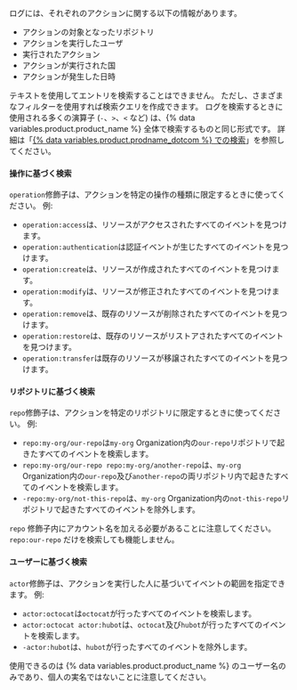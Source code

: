 ログには、それぞれのアクションに関する以下の情報があります。

* アクションの対象となったリポジトリ
* アクションを実行したユーザ
* 実行されたアクション
* アクションが実行された国
* アクションが発生した日時

テキストを使用してエントリを検索することはできません。 ただし、さまざまなフィルターを使用すれば検索クエリを作成できます。 ログを検索するときに使用される多くの演算子 (`-`、`>`、`<` など) は、{% data variables.product.product_name %} 全体で検索するものと同じ形式です。 詳細は「[{% data variables.product.prodname_dotcom %} での検索](/github/searching-for-information-on-github/about-searching-on-github)」を参照してください。

#### 操作に基づく検索

`operation`修飾子は、アクションを特定の操作の種類に限定するときに使ってください。 例:

  * `operation:access`は、リソースがアクセスされたすべてのイベントを見つけます。
  * `operation:authentication`は認証イベントが生じたすべてのイベントを見つけます。
  * `operation:create`は、リソースが作成されたすべてのイベントを見つけます。
  * `operation:modify`は、リソースが修正されたすべてのイベントを見つけます。
  * `operation:remove`は、既存のリソースが削除されたすべてのイベントを見つけます。
  * `operation:restore`は、既存のリソースがリストアされたすべてのイベントを見つけます。
  * `operation:transfer`は既存のリソースが移譲されたすべてのイベントを見つけます。

#### リポジトリに基づく検索

`repo`修飾子は、アクションを特定のリポジトリに限定するときに使ってください。 例:

  * `repo:my-org/our-repo`は`my-org` Organization内の`our-repo`リポジトリで起きたすべてのイベントを検索します。
  * `repo:my-org/our-repo repo:my-org/another-repo`は、`my-org` Organization内の`our-repo`及び`another-repo`の両リポジトリ内で起きたすべてのイベントを検索します。
  * `-repo:my-org/not-this-repo`は、`my-org` Organization内の`not-this-repo`リポジトリで起きたすべてのイベントを除外します。

`repo` 修飾子内にアカウント名を加える必要があることに注意してください。 `repo:our-repo` だけを検索しても機能しません。

#### ユーザーに基づく検索

`actor`修飾子は、アクションを実行した人に基づいてイベントの範囲を指定できます。 例:

  * `actor:octocat`は`octocat`が行ったすべてのイベントを検索します。
  * `actor:octocat actor:hubot`は、`octocat`及び`hubot`が行ったすべてのイベントを検索します。
  * `-actor:hubot`は、`hubot`が行ったすべてのイベントを除外します。

使用できるのは {% data variables.product.product_name %} のユーザー名のみであり、個人の実名ではないことに注意してください。
